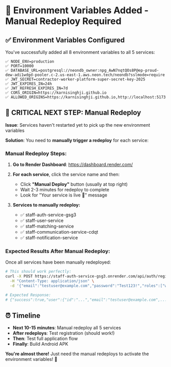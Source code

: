 # 🚀 Environment Variables Added - Manual Redeploy Required

## ✅ Environment Variables Configured

You've successfully added all 8 environment variables to all 5 services:

```env
✅ NODE_ENV=production
✅ PORT=10000
✅ DATABASE_URL=postgresql://neondb_owner:npg_AwN7nqtQOs8P@ep-proud-dew-adi1wdgd-pooler.c-2.us-east-1.aws.neon.tech/neondb?sslmode=require
✅ JWT_SECRET=contractor-worker-platform-super-secret-key-2025
✅ JWT_EXPIRES_IN=24h
✅ JWT_REFRESH_EXPIRES_IN=7d
✅ CORS_ORIGIN=https://karnisinghji.github.io
✅ ALLOWED_ORIGINS=https://karnisinghji.github.io,http://localhost:5173
```

## 🔄 CRITICAL NEXT STEP: Manual Redeploy

**Issue**: Services haven't restarted yet to pick up the new environment variables

**Solution**: You need to **manually trigger a redeploy** for each service:

### **Manual Redeploy Steps:**

1. **Go to Render Dashboard**: https://dashboard.render.com/

2. **For each service**, click the service name and then:
   - Click **"Manual Deploy"** button (usually at top right)
   - Wait 2-3 minutes for redeploy to complete
   - Look for "Your service is live 🎉" message

3. **Services to manually redeploy:**
   - ✅ staff-auth-service-gsg3
   - ✅ staff-user-service
   - ✅ staff-matching-service
   - ✅ staff-communication-service-cdqt
   - ✅ staff-notification-service

### **Expected Results After Manual Redeploy:**

Once all services have been manually redeployed:

```bash
# This should work perfectly:
curl -X POST https://staff-auth-service-gsg3.onrender.com/api/auth/register \
  -H "Content-Type: application/json" \
  -d '{"email":"testuser@example.com","password":"Test123!","roles":["worker"]}'

# Expected Response:
# {"success":true,"user":{"id":"...","email":"testuser@example.com",...}}
```

## ⏰ Timeline

- **Next 10-15 minutes**: Manual redeploy all 5 services
- **After redeploys**: Test registration (should work!)
- **Then**: Test full application flow
- **Finally**: Build Android APK

**You're almost there!** Just need the manual redeploys to activate the environment variables! 🚀